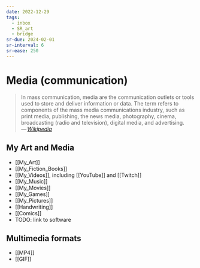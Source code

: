 ```yaml
---
date: 2022-12-29
tags:
  - inbox
  - SR_art
  - bridge
sr-due: 2024-02-01
sr-interval: 6
sr-ease: 250
---
```


# Media (communication)

> In mass communication, media are the communication outlets or tools used to
> store and deliver information or data. The term refers to components of the
> mass media communications industry, such as print media, publishing, the news
> media, photography, cinema, broadcasting (radio and television), digital
> media, and advertising.\
> — <cite>[Wikipedia](https://en.wikipedia.org/wiki/Media_\(communication\))</cite>

## My Art and Media

- [[My_Art]]
- [[My_Fiction_Books]]
- [[My_Videos]], including [[YouTube]] and [[Twitch]]
- [[My_Music]]
- [[My_Movies]]
- [[My_Games]]
- [[My_Pictures]]
- [[Handwriting]]
- [[Comics]]
- TODO: link to software

## Multimedia formats

- [[MP4]]
- [[GIF]]
